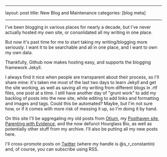 ___

layout: post
title: New Blog and Maintenance
categories: [blog meta]
___

I've been blogging in various places for nearly a decade, but I've never actually hosted my own site, or consolidated all my writing in one place.

But now it's past time for me to start taking my writing/blogging more seriously.  I want it to be searchable and all in one place, and I want to own my own data.

Thankfully, Github now makes hosting easy, and supports the blogging framework Jekyll.

I always find it nice when people are transparent about their process, so I'll share  mine: it's taken me most of the last two days to learn Jekyll and get the site working, as well as saving all my writing from different blogs in .rtf files, one post at a time.
I still have another day of "grunt work" to add my backlog of posts into the new site, while editing to add links and formatting and images and tags. Could this be automated? Maybe, but I'm not sure how, or if it comes with more risk of messing it up, so I'm doing it by hand.

On this site I'll be aggregating my old posts from [Otium][otium], my [Posthaven site][posthaven], [Parenting with Evidence][parenting], and the now defunct Hourglass Bio, as well as potentially other stuff from my archive.  I'll also be putting all my new posts here.

I'll cross-promote posts on [Twitter][twitter] (where my handle is @s_r_constantin) and, of course, you can subscribe using RSS.




[otium]: https://srconstantin.wordpress.com
[posthaven]: https://srconstantin.posthaven.com
[parenting]: https://parentingwithevidence.wordpress.com
[twitter]://https://twitter.com/s_r_constantin
